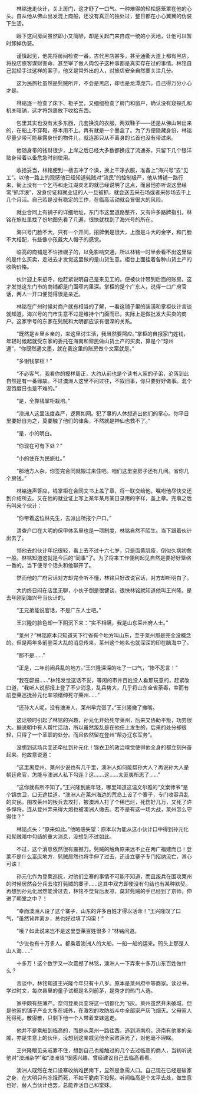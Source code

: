 　　林铭送走伙计，关上房门，这才舒了一口气。一种难得的轻松感笼罩在他的心头。自从他从佛山出发混上商船，还没有真正的独处过，整日都在小心翼翼的伪装下生活。

　　眼下这间房间虽然即小又简陋，却是关起门来自成一统的小天地，让他可以暂时卸掉伪装。

　　谨慎起见，他先将房间检查一番。古代黑店甚多，甚至通衢大道上都有黑店。将投店旅客谋财害命，甚至宰了做人肉包子这种事都是真实存在过的事情。林铭自己就经手过这样的案子，他又是常外出的人，对旅店安全自然要关注几分。

　　这为民旅社虽然是髡贼所开，不会是黑店，却也是龙潭虎穴。自己得万分小心才是。

　　林铭逐一检查了床下、柜子里，又细细检查了房门和窗户，确认没有窥探孔和机关暗销，这才将包裹放下收拾东西。

　　包里其实也没有太多东西，几套换洗的衣服，两双鞋子——还是从佛山带出来的，在船上不穿鞋，基本用不上。再有就是一个墨盒了。为了方便隐藏身份，林铭尽量少带可能暴露身份的物件儿，就连那只从不离身的匕首也没有带过来。

　　他随身带的钱财很少，上岸之后已经大多数都换成了流通券，只留下几个银洋贴身带着以备危急时刻使用。

　　收拾妥当，林铭便到一楼去冲了个澡，换上干净衣服，准备上“海兴号”去“见工”。以他一路上的观感他已经知道髡贼对“流民”的控制极严，他从博铺一路行来，街上没有一个乞丐和走江湖卖艺的就已经说明了这点，而且他亦听说这里经常“抓浮浪”，没身份证和就业证的人一旦被抓，就会送去采石场或者采砂场去干上几个月活。自己若是没有稳定的工作，在临高活动就会冒很大的风险。

　　就业合同上有铺子的详细地址，东门市这里道路整齐，又有许多路牌指引。林铭在旅社里找了份地图先看了几遍，很快就找到了海兴号的所在。

　　海兴号门脸不大，只有一个开间，招牌倒是很大，上面是斗大的金字，和门脸不大相配，有些像小孩戴大人帽子的感觉。

　　临高的商铺是不许挂幌子的，以免影响交通，所以林铭一时半会看不出这里做的是什么买卖，走进去才发觉这里做的是山货生意。柜台上面挂着各种山货土产的收购价格。

　　伙计迎上来招呼，他赶紧说明自己是来见工的。便被伙计带到后面的账房。这才发觉这东门市的商铺都是门面窄内里深。掌柜的是个广东人，说得一口广府官话，两人一开口便觉得很是亲近。

　　林铭在广州时候对商户就有相当的了解，一看这铺子里的装潢和掌柜伙计言谈就知道，海兴号的门市生意不过是维持个门面而已，实际上是做批发大买卖的商户。这家字号的东家在髡贼和大明都应该有很深的关系。

　　“既然是乡里乡亲的，来这里讨生活，我当然要照应。”掌柜的自报家门姓钱，年轻时候起就受东家的委托在海南和黎民做山货土产的买卖，算是个“琼州通”，“你既然通文墨，就在我这里的账房做个文案就是。”

　　“多谢钱掌柜！”

　　“不必客气，我看你的摸样周正，大约从前也是个读书人家的子弟，沦落到此自然是有一番缘故。不过澳洲人这里不问过往，不叙旧事，你只要好好做事。混个温饱度日也是不难的。”

　　“是，全靠钱掌柜栽培。”

　　“澳洲人这里法度森严，逻察如网。犯了事的人休想逃出他们的掌心。你平日里要好自为之，莫要触了他们的律条，不然就是神仙也救不了。”

　　“是，小的明白。

　　“你现在可有下处？”

　　“小的住在为民旅社。”

　　“那地方人杂，你签完合同就搬过来住吧。咱们这里空房子还有几间。省你几个房钱。”

　　林铭连声答应，钱掌柜在合同文书上盖了章，将一联交给他，嘱咐他尽快交还到介绍所去。又在他的就业证上写上某年某月某日录用的字样，盖上章。完事之后有叫来个伙计：

　　“你带着这位林先生，去派出所报个户口。”

　　清查户口在大明的保甲体系里也是一项制度，林铭自然不陌生。当下跟着伙计出去了。

　　领他去的伙计年纪很轻，看上去不过十六七岁，只是面黄肌瘦，倒似久病初愈一般。林铭知道这就是今后的“同事”了。为了将来工作便利起见自然是要好好笼络一番的。当下便寻个话头和他聊开了。

　　然而他的广府官话对方却完全听不懂，林铭只好改说官话，对方却听明白了。

　　大约终日闷在店里无聊，小伙子倒是很健谈，很快林铭就知道他叫王兴隆。是去年刚到海兴号当伙计的。

　　“王兄弟能说官话，不是广东人士吧。”

　　王兴隆的脸色却一下阴沉下来：“实不相瞒，我是山东莱州府人士。”

　　“莱州？”林铭原本只知道天下行省有个地方叫山东，至于莱州那是完全没概念的。但是两年多前登莱大乱的消息传来，莱州这个地名也就深深的印在脑海中了。

　　“那不是……”

　　“正是，二年前闹兵乱的地方。”王兴隆深深的吐了一口气，“惨不忍言！”

　　“我在邸报……”林铭发觉这话不妥，等闲的市井百姓没人看那玩意的，赶紧改口道，“我听人说邸报上登了不少消息，乱兵势大，几乎将山东全省荼毒，幸而有前登莱巡抚孙元化率领缙绅死守莱州...…”

　　“还孙大人呢，没有澳洲人，莱州早完蛋了。”王兴隆撇了撇嘴。

　　这话顿时引起了林铭的兴趣，孙元化开始死守莱州，后来又协助平叛，功劳很大。据说朝中有人帮忙活动，所以虽然叛乱是在他任上发生的，后来的处分却很轻，只得了一个革职的处分。而且依然留在登州“帮办辽东军务”。

　　没想到这场兵变还牵扯到孙元化！锦衣卫的政治嗅觉使得他全身的都立刻兴奋起来。他故意说道：

　　“这里离登州、莱州少说也有几千里，澳洲人如何能帮孙大人？再说孙大人是朝廷命官，怎能与澳洲人私下勾连？这.……这……太匪夷所思了……”

　　“这你就有所不知了。”王兴隆到底年轻，哪里知道这温文尔雅的“文案师爷”是个锦衣卫，口无遮拦道，“澳洲人在莱州海边的荒岛上设了个寨子，专门收容兵乱的灾民，围攻莱州的叛兵去攻打，被澳洲人打了个稀巴烂，死伤好几万，又死了许多悍将，连从登州弄来得大炮也被澳洲人缴去。若不是有这一场大战，莱州怎么守得住？”

　　林铭点头：“原来如此。”他略感失望：原本以为能从这小伙计口中得到孙元化和髡贼暗中勾结的重大消息，没想到不过如此。

　　不过，这个消息依然很有震撼力。髡贼的触角原来远不止在两广福建而已！登莱不是什么富庶地方，髡贼居然也将手伸了过去，还设立寨子专门招纳流亡，其心可诛！

　　孙元化作为登莱巡抚，对他们立寨的事情不可能不知道，而且叛兵在围攻莱州的时候居然会分兵去攻打髡贼的寨子……这其中双方即使没有勾结也有某种默契。再想到孙元化居然能滑过去，林铭不觉背后发凉，莫非髡贼的手已经到了京师，伸进了朝堂之中？！

　　“幸而澳洲人设了这个寨子，山东的许多百姓才得以活命！”王兴隆叹了口气，“虽然背井离乡，总也好过填了沟渠！”

　　“哦？如此说来岂不是这里登莱百姓很多？”林铭问道。

　　“少说也有十万多人。都乘着澳洲人的大船，一船一船的运来。码头上那是人山人海……”

　　十多万！这个数字又一次震撼了林铭，澳洲人一下弄来十多万山东百姓做什么？

　　言谈中，林铭知道王兴隆今年只有十八岁。原本是莱州府中等商家。读过书，学过时文，每次县里的童子试都是名列前茅，是秀才的热门人选。

　　家中颇有些薄产。奈何登莱兵变将这一切都化为飞灰。莱州虽然并未破城，但是他家的铺子产业大多在城外，在激烈的攻防战斗中全部家产灰飞烟灭。父母家人死得死，散得散，只剩下他一个人带着堂妹逃走。

　　他并不是乘船到临高的，而是从莱州一路往西，逃到济南府。济南有他爹的亲戚，亦是生意上的伙伴，没想到这亲戚见他全家败落光了，对他毫不理睬。

　　王兴隆眼见亲戚靠不住，想到自己也接触过的几个去过临高的商人，当初听说他对“澳洲杂学”和“澳洲货”很感兴趣，曾经建议自己去临高看看。

　　澳洲人既然在龙口设寨收纳难民南下，显然是急需人口。自己现在已经是破家之身，在大明只有冻饿而死，不如干脆南下投髡。听闻临高是个太平去处，做生意也好，替人当伙计也罢，总能养活自己和堂妹。
